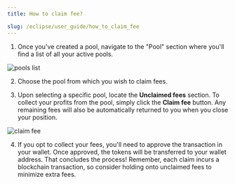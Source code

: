 ```yaml
---
title: How to claim fee?

slug: /eclipse/user_guide/how_to_claim_fee
---
```


1. Once you've created a pool, navigate to the "Pool" section where you'll find a list of all your active pools.

![pools list](/img/docs/app/pools.png)

2. Choose the pool from which you wish to claim fees.

3. Upon selecting a specific pool, locate the **Unclaimed fees** section. To collect your profits from the pool, simply click the **Claim fee** button. Any remaining fees will also be automatically returned to you when you close your position.

![claim fee](/img/docs/app/claim_fee.png)

4. If you opt to collect your fees, you'll need to approve the transaction in your wallet. Once approved, the tokens will be transferred to your wallet address. That concludes the process! Remember, each claim incurs a blockchain transaction, so consider holding onto unclaimed fees to minimize extra fees.
